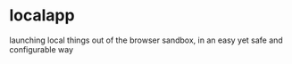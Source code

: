 # localapp
launching local things out of the browser sandbox, in an easy yet safe and configurable way
